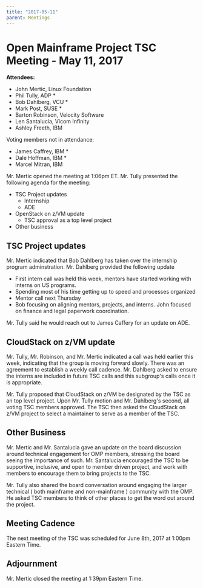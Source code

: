 ```yaml
---
title: "2017-05-11"
parent: Meetings
---
```

# Open Mainframe Project TSC Meeting - May 11, 2017

**Attendees:**

  * John Mertic, Linux Foundation
  * Phil Tully, ADP *
  * Bob Dahlberg, VCU *
  * Mark Post, SUSE *
  * Barton Robinson, Velocity Software
  * Len Santalucia, Vicom Infinity
  * Ashley Freeth, IBM

Voting members not in attendance:

  * James Caffrey, IBM *
  * Dale Hoffman, IBM *
  * Marcel Mitran, IBM

Mr. Mertic opened the meeting at 1:06pm ET. Mr. Tully presented the following agenda for the meeting:

  * TSC Project updates
    *  Internship
    * ADE
  * OpenStack on z/VM update
    * TSC approval as a top level project
  * Other business

## TSC Project updates

Mr. Mertic indicated that Bob Dahlberg has taken over the internship program adminstration. Mr. Dahlberg provided the following update

- First intern call was held this week, mentors have started working with interns on US programs.
- Spending most of his time getting up to speed and processes organized
- Mentor call next Thursday
- Bob focusing on aligning mentors, projects, and interns. John focused on finance and legal paperwork coordination.

Mr. Tully said he would reach out to James Caffery for an update on ADE.

## CloudStack on z/VM update

Mr. Tully, Mr. Robinson, and Mr. Mertic indicated a call was held earlier this week, indicating that the group is moving forward slowly. There was an agreement to establish a weekly call cadence. Mr. Dahlberg asked to ensure the interns are included in future TSC calls and this subgroup's calls once it is appropriate.

Mr. Tully proposed that CloudStack on z/VM be designated by the TSC as an top level project. Upon Mr. Tully motion and Mr. Dahlberg's second, all voting TSC members approved. The TSC then asked the CloudStack on z/VM project to select a maintainer to serve as a member of the TSC.

## Other Business

Mr. Mertic and Mr. Santalucia gave an update on the board discussion around technical engagement for OMP members, stressing the board seeing the importance of such. Mr. Santalucia encouraged the TSC to be supportive, inclusive, and open to member driven project, and work with members to encourage them to bring projects to the TSC.

Mr. Tully also shared the board conversation around engaging the larger technical ( both mainframe and non-mainframe ) community with the OMP. He asked TSC members to think of other places to get the word out around the project.

## Meeting Cadence

The next meeting of the TSC was scheduled for June 8th, 2017 at 1:00pm Eastern Time.

## Adjournment

Mr. Mertic closed the meeting at 1:39pm Eastern Time.
